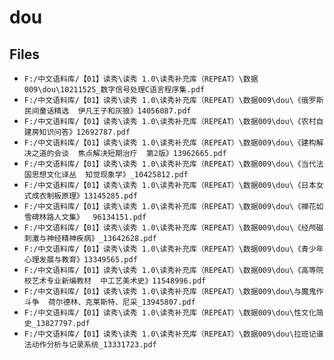 # dou

## Files

- `F:/中文语料库/【01】读秀\读秀 1.0\读秀补充库（REPEAT）\数据009\dou\10211525_数字信号处理C语言程序集.pdf`
- `F:/中文语料库/【01】读秀\读秀 1.0\读秀补充库（REPEAT）\数据009\dou\《俄罗斯民间童话精选  伊凡王子和灰狼》14056087.pdf`
- `F:/中文语料库/【01】读秀\读秀 1.0\读秀补充库（REPEAT）\数据009\dou\《农村自建房知识问答》12692787.pdf`
- `F:/中文语料库/【01】读秀\读秀 1.0\读秀补充库（REPEAT）\数据009\dou\《建构解决之道的会谈  焦点解决短期治疗  第2版》13962665.pdf`
- `F:/中文语料库/【01】读秀\读秀 1.0\读秀补充库（REPEAT）\数据009\dou\《当代法国思想文化译丛  知觉现象学》_10425812.pdf`
- `F:/中文语料库/【01】读秀\读秀 1.0\读秀补充库（REPEAT）\数据009\dou\《日本女式成衣制板原理》13145285.pdf`
- `F:/中文语料库/【01】读秀\读秀 1.0\读秀补充库（REPEAT）\数据009\dou\《禅花如雪碑林路人文集》  96134151.pdf`
- `F:/中文语料库/【01】读秀\读秀 1.0\读秀补充库（REPEAT）\数据009\dou\《经颅磁刺激与神经精神疾病》_13642628.pdf`
- `F:/中文语料库/【01】读秀\读秀 1.0\读秀补充库（REPEAT）\数据009\dou\《青少年心理发展与教育》13349565.pdf`
- `F:/中文语料库/【01】读秀\读秀 1.0\读秀补充库（REPEAT）\数据009\dou\《高等院校艺术专业新编教材  中工艺美术史》11548996.pdf`
- `F:/中文语料库/【01】读秀\读秀 1.0\读秀补充库（REPEAT）\数据009\dou\与魔鬼作斗争  荷尔德林、克莱斯特、尼采_13945807.pdf`
- `F:/中文语料库/【01】读秀\读秀 1.0\读秀补充库（REPEAT）\数据009\dou\性文化简史_13827797.pdf`
- `F:/中文语料库/【01】读秀\读秀 1.0\读秀补充库（REPEAT）\数据009\dou\拉班记谱法动作分析与记录系统_13331723.pdf`
